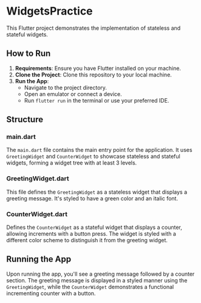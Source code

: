 # WidgetsPractice

This Flutter project demonstrates the implementation of stateless and stateful widgets.

## How to Run
1. **Requirements**: Ensure you have Flutter installed on your machine.
2. **Clone the Project**: Clone this repository to your local machine.
3. **Run the App**:
   - Navigate to the project directory.
   - Open an emulator or connect a device.
   - Run `flutter run` in the terminal or use your preferred IDE.

## Structure
### main.dart
The `main.dart` file contains the main entry point for the application. It uses `GreetingWidget` and `CounterWidget` to showcase stateless and stateful widgets, forming a widget tree with at least 3 levels.

### GreetingWidget.dart
This file defines the `GreetingWidget` as a stateless widget that displays a greeting message. It's styled to have a green color and an italic font.

### CounterWidget.dart
Defines the `CounterWidget` as a stateful widget that displays a counter, allowing increments with a button press. The widget is styled with a different color scheme to distinguish it from the greeting widget.

## Running the App
Upon running the app, you'll see a greeting message followed by a counter section. The greeting message is displayed in a styled manner using the `GreetingWidget`, while the `CounterWidget` demonstrates a functional incrementing counter with a button.
